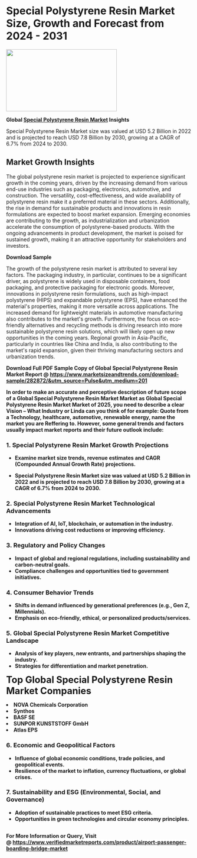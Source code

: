 <H1>Special Polystyrene Resin Market Size, Growth and Forecast from 2024 - 2031</H1><img class="aligncenter size-medium wp-image-584254" src="https://thirdeyenews.in/wp-content/uploads/2024/09/Global-Market-Research-300x168.jpeg" alt="" width="300" height="168" /><p><strong>Global&nbsp;<a href="https://www.marketsizeandtrends.com/download-sample/282872/&amp;utm_source=Pulse&amp;utm_medium=201">Special Polystyrene Resin Market</a> Insights</strong></p><p>Special Polystyrene Resin Market size was valued at USD 5.2 Billion in 2022 and is projected to reach USD 7.8 Billion by 2030, growing at a CAGR of 6.7% from 2024 to 2030.</p><p><h2>Market Growth Insights</h2> <p>The global polystyrene resin market is projected to experience significant growth in the coming years, driven by the increasing demand from various end-use industries such as packaging, electronics, automotive, and construction. The versatility, cost-effectiveness, and wide availability of polystyrene resin make it a preferred material in these sectors. Additionally, the rise in demand for sustainable products and innovations in resin formulations are expected to boost market expansion. Emerging economies are contributing to the growth, as industrialization and urbanization accelerate the consumption of polystyrene-based products. With the ongoing advancements in product development, the market is poised for sustained growth, making it an attractive opportunity for stakeholders and investors.</p> <p><strong>Download Sample</strong></p> <p>The growth of the polystyrene resin market is attributed to several key factors. The packaging industry, in particular, continues to be a significant driver, as polystyrene is widely used in disposable containers, food packaging, and protective packaging for electronic goods. Moreover, innovations in polystyrene resin formulations, such as high-impact polystyrene (HIPS) and expandable polystyrene (EPS), have enhanced the material's properties, making it more versatile across applications. The increased demand for lightweight materials in automotive manufacturing also contributes to the market's growth. Furthermore, the focus on eco-friendly alternatives and recycling methods is driving research into more sustainable polystyrene resin solutions, which will likely open up new opportunities in the coming years. Regional growth in Asia-Pacific, particularly in countries like China and India, is also contributing to the market's rapid expansion, given their thriving manufacturing sectors and urbanization trends.</p> <p><strong></p><p><span class=""><strong>Download Full PDF Sample Copy of Global Special Polystyrene Resin Market Report</strong> @ <a href="https://www.marketsizeandtrends.com/download-sample/282872/&amp;utm_source=Pulse&amp;utm_medium=201" target="_blank">https://www.marketsizeandtrends.com/download-sample/282872/&amp;utm_source=Pulse&amp;utm_medium=201</a></span></p><p>In order to make an accurate and perceptive description of future scope of a Global&nbsp;Special Polystyrene Resin Market Market as Global&nbsp;Special Polystyrene Resin Market Market of 2025, you need to describe a clear Vision &ndash; What Industry or Linda can you think of for example: Quote from a Technology, healthcare, automotive, renewable energy, name the market you are Reffering to. However, some general trends and factors usually impact market reports and their future outlook include:</p><h3>1.&nbsp;<strong>Special Polystyrene Resin Market Growth Projections</strong></h3><ul><li>Examine market size trends, revenue estimates and CAGR (Compounded Annual Growth Rate) projections.</li><li><p>Special Polystyrene Resin Market size was valued at USD 5.2 Billion in 2022 and is projected to reach USD 7.8 Billion by 2030, growing at a CAGR of 6.7% from 2024 to 2030.</p></li></ul><h3>2.&nbsp;<strong>Special Polystyrene Resin Market Technological Advancements</strong></h3><ul><li>Integration of AI, IoT, blockchain, or automation in the industry.</li><li>Innovations driving cost reductions or improving efficiency.</li></ul><h3>3.&nbsp;<strong>Regulatory and Policy Changes</strong></h3><ul><li>Impact of global and regional regulations, including sustainability and carbon-neutral goals.</li><li>Compliance challenges and opportunities tied to government initiatives.</li></ul><h3>4.&nbsp;<strong>Consumer Behavior Trends</strong></h3><ul><li>Shifts in demand influenced by generational preferences (e.g., Gen Z, Millennials).</li><li>Emphasis on eco-friendly, ethical, or personalized products/services.</li></ul><h3>5.&nbsp;<strong>Global Special Polystyrene Resin Market Competitive Landscape</strong></h3><ul><li>Analysis of key players, new entrants, and partnerships shaping the industry.</li><li>Strategies for differentiation and market penetration.</li></ul><p data-pm-slice="1 1 []"><span style="color: inherit; font-family: inherit; font-size: 25px;">Top Global Special Polystyrene Resin Market Companies</span></p><div class="" data-test-id=""><p><li>NOVA Chemicals Corporation</li><li> Synthos</li><li> BASF SE</li><li> SUNPOR KUNSTSTOFF GmbH</li><li> Atlas EPS</li></p></div><h3>6.&nbsp;<strong>Economic and Geopolitical Factors</strong></h3><ul><li>Influence of global economic conditions, trade policies, and geopolitical events.</li><li>Resilience of the market to inflation, currency fluctuations, or global crises.</li></ul><h3>7.&nbsp;<strong>Sustainability and ESG (Environmental, Social, and Governance)</strong></h3><ul><li>Adoption of sustainable practices to meet ESG criteria.</li><li>Opportunities in green technologies and circular economy principles.</li></ul><h2><strong style="font-size: 14px;">For More Information or Query, Visit @&nbsp;</strong><a style="background-color: #ffffff; font-size: 14px;" href="https://www.marketsizeandtrends.com/report/special-polystyrene-resin-market/" target="_blank">https://www.verifiedmarketreports.com/product/airport-passenger-boarding-bridge-market</a></h2>
